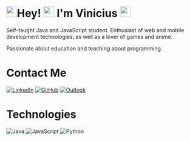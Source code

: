 <h1><img src="https://media.giphy.com/media/UVG0BN8TOMKkPOJS6e/giphy.gif" width="28px" height="28px">Hey! <img src="https://media.giphy.com/media/hvRJCLFzcasrR4ia7z/giphy.gif" width="28px" height="28px"> I'm Vinicius <img src="https://media.giphy.com/media/UVG0BN8TOMKkPOJS6e/giphy.gif" width="28px" height="28px"> </h1>

<p>Self-taught Java and JavaScript student. Enthusiast of web and mobile development technologies, as well as a lover of games and anime.</p>
<p>Passionate about education and teaching about programming.</p>

# Contact Me

[![LinkedIn](https://img.shields.io/badge/linkedin-%230077B5.svg?style=for-the-badge&logo=linkedin&logoColor=white)](https://www.linkedin.com/in/vinicius-c-f-de-frança-3573a7296/)
[![GitHub](https://img.shields.io/badge/github-%23121011.svg?style=for-the-badge&logo=github&logoColor=white)](https://github.com/xSyneDx)
[![Outlook](https://img.shields.io/badge/Microsoft_Outlook-0078D4?style=for-the-badge&logo=microsoft-outlook&logoColor=white)](mailto:vinicius.c.dev@hotmail.com)

# Technologies

![Java](https://img.shields.io/badge/java-%23ED8B00.svg?style=for-the-badge&logo=openjdk&logoColor=white)
![JavaScript](https://img.shields.io/badge/javascript-%23323330.svg?style=for-the-badge&logo=javascript&logoColor=%23F7DF1E)
![Python](https://img.shields.io/badge/python-3670A0?style=for-the-badge&logo=python&logoColor=ffdd54)

